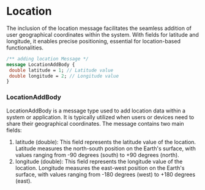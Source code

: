 # Location 

The inclusion of the location message facilitates the seamless addition of user geographical coordinates within the system. With fields for latitude and longitude, it enables precise positioning, essential for location-based functionalities.

```protobuf
/** adding location Message */
message LocationAddBody {
 double latitude = 1; // Latitude value
 double longitude = 2; // Longitude value
}
```

### LocationAddBody
LocationAddBody is a message type used to add location data within a system or application. It is typically utilized when users or devices need to share their geographical coordinates. The message contains two main fields:

1. latitude (double): This field represents the latitude value of the location. Latitude measures the north-south position on the Earth's surface, with values ranging from -90 degrees (south) to +90 degrees (north).
2. longitude (double): This field represents the longitude value of the location. Longitude measures the east-west position on the Earth's surface, with values ranging from -180 degrees (west) to +180 degrees (east).


<!-- <Add Code Snippet > -->
